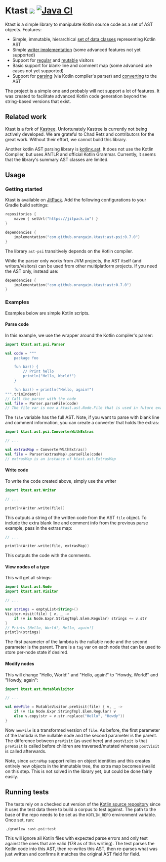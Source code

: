 # Ktast [![](https://jitpack.io/v/orangain/ktast.svg)](https://jitpack.io/#orangain/ktast) [![Java CI](https://github.com/orangain/ktast/actions/workflows/java_ci.yaml/badge.svg)](https://github.com/orangain/ktast/actions/workflows/java_ci.yaml)

Ktast is a simple library to manipulate Kotlin source code as a set of AST objects. Features:

* Simple, immutable, hierarchical [set of data classes](ast/src/commonMain/kotlin/ktast/ast/Node.kt) representing
  Kotlin AST
* Simple [writer implementation](ast/src/commonMain/kotlin/ktast/ast/Writer.kt) (some advanced features not yet
  supported)
* Support for [regular](ast/src/commonMain/kotlin/ktast/ast/Visitor.kt) and
  [mutable](ast/src/commonMain/kotlin/ktast/ast/MutableVisitor.kt) visitors
* Basic support for blank-line and comment map (some advanced use cases not yet supported)
* Support for [parsing](ast-psi/src/main/kotlin/ktast/ast/psi/Parser.kt) (via Kotlin compiler's parser) and
  [converting](ast-psi/src/main/kotlin/ktast/ast/psi/Converter.kt) to the AST

The project is a simple one and probably will not support a lot of features. It was created to facilitate advanced
Kotlin code generation beyond the string-based versions that exist.

## Related work

Ktast is a fork of [Kastree](https://github.com/cretz/kastree). Unfortunately Kastree is currently not being actively
developed.
We are grateful to Chad Retz and contributors for the great work. Without their effort, we cannot build this library.

Another kotlin AST parsing library is [kotlinx.ast](https://github.com/kotlinx/ast). It does not use the Kotlin
Compiler, but uses ANTLR and official Kotlin Grammar. Currently, it seems that the library's summary AST classes are
limited.

## Usage

### Getting started

Ktast is available on [JitPack](https://jitpack.io/). Add the following configurations to your Gradle build settings:

```kts
repositories {
    maven { setUrl("https://jitpack.io") }
}

dependencies {
    implementation("com.github.orangain.ktast:ast-psi:0.7.0")
}
```

The library `ast-psi` transitively depends on the Kotlin compiler.

While the parser only works from JVM projects, the AST itself (and writers/visitors) can be used from other
multiplatform projects. If you need the AST only, instead use:

```kts
dependencies {
    implementation("com.github.orangain.ktast:ast:0.7.0")
}
```

### Examples

Examples below are simple Kotlin scripts.

#### Parse code

In this example, we use the wrapper around the Kotlin compiler's parser:

```kotlin
import ktast.ast.psi.Parser

val code = """
    package foo

    fun bar() {
        // Print hello
        println("Hello, World!")
    }

    fun baz() = println("Hello, again!")
""".trimIndent()
// Call the parser with the code
val file = Parser.parseFile(code)
// The file var is now a ktast.ast.Node.File that is used in future examples...
```

The `file` variable has the full AST. Note, if you want to parse with blank line and comment information, you can create
a converter that holds the extras:

```kotlin
import ktast.ast.psi.ConverterWithExtras

// ...

val extrasMap = ConverterWithExtras()
val file = Parser(extrasMap).parseFile(code)
// extrasMap is an instance of ktast.ast.ExtrasMap
```

#### Write code

To write the code created above, simply use the writer

```kotlin
import ktast.ast.Writer

// ...

println(Writer.write(file))
```

This outputs a string of the written code from the AST `file` object. To include the extra blank line and comment info
from the previous parse example, pass in the extras map:

```kotlin
// ...

println(Writer.write(file, extrasMap))
```

This outputs the code with the comments.

#### View nodes of a type

This will get all strings:

```kotlin
import ktast.ast.Node
import ktast.ast.Visitor

// ...

var strings = emptyList<String>()
Visitor.visit(file) { v, _ ->
    if (v is Node.Expr.StringTmpl.Elem.Regular) strings += v.str
}
// Prints [Hello, World!, Hello, again!]
println(strings)
```

The first parameter of the lambda is the nullable node and the second parameter is the parent. There is a `tag` var on
each node that can be used to store per-node state if desired.

#### Modify nodes

This will change "Hello, World!" and "Hello, again!" to "Howdy, World!" and "Howdy, again":

```kotlin
import ktast.ast.MutableVisitor

// ...

val newFile = MutableVisitor.preVisit(file) { v, _ ->
    if (v !is Node.Expr.StringTmpl.Elem.Regular) v
    else v.copy(str = v.str.replace("Hello", "Howdy"))
}
```

Now `newFile` is a transformed version of `file`. As before, the first parameter of the lambda is the nullable node and
the second parameter is the parent. The difference between `preVisit` (as used here) and `postVisit` is that `preVisit`
is called before children are traversed/mutated whereas `postVisit` is called afterwards.

Note, since `extraMap` support relies on object identities and this creates entirely new objects in the immutable tree,
the extra map becomes invalid on this step. This is not solved in the library yet, but could be done fairly easily.

## Running tests

The tests rely on a checked out version of the [Kotlin source repository](https://github.com/JetBrains/kotlin) since it
uses the test data there to build a corpus to test against. The path to the base of the repo needs to be set as the
`KOTLIN_REPO` environment variable. Once set, run:

```
./gradlew :ast-psi:test
```

This will ignore all Kotlin files with expected parse errors and only test against the ones that are valid (178 as of
this writing). The test parses the Kotlin code into this AST, then re-writes this AST, then re-parses what was just
written and confirms it matches the original AST field for field.
